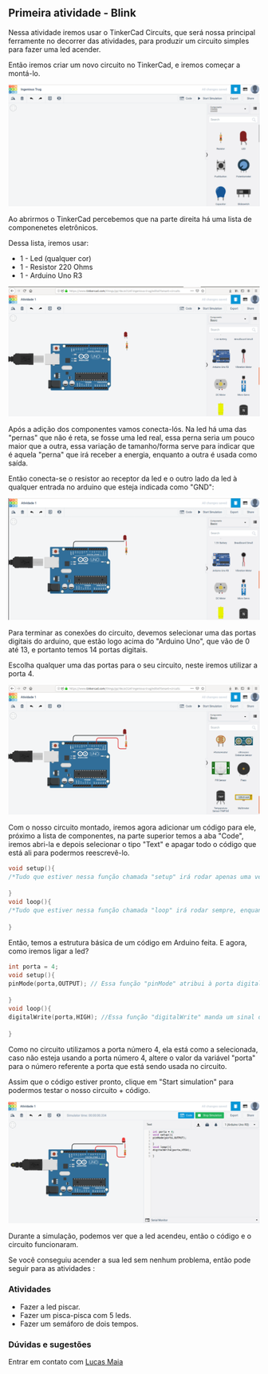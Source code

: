 ## Primeira atividade - Blink
Nessa atividade iremos usar o TinkerCad Circuits, que será nossa principal ferramente no decorrer das atividades, para produzir um circuito simples para fazer uma led acender.

Então iremos criar um novo circuito no TinkerCad, e iremos começar a montá-lo.

<img src = "../Imgs/atv1_1.png"/>

Ao abrirmos o TinkerCad percebemos que na parte direita há uma lista de componenetes eletrônicos.

Dessa lista, iremos usar:
* 1 - Led (qualquer cor)
* 1 - Resistor 220 Ohms
* 1 - Arduino Uno R3

<img src = "../Imgs/atv1_2.png"/>

Após a adição dos componentes vamos conecta-lós. Na led há uma das "pernas" que não é reta, se fosse uma led real, essa perna seria um pouco maior que a outra, essa variação de tamanho/forma serve para indicar que é aquela "perna" que irá receber a energia, enquanto a outra é usada como saída. 

Então conecta-se o resistor ao receptor da led e o outro lado da led à qualquer entrada no arduino que esteja indicada como "GND":

<img src = "../Imgs/atv1_3.png"/>

Para terminar as conexões do circuito, devemos selecionar uma das portas digitais do arduino, que estão logo acima do "Arduino Uno", que vão de 0 até 13, e portanto temos 14 portas digitais. 

Escolha qualquer uma das portas para o seu circuito, neste iremos utilizar a porta 4.

<img src = "../Imgs/atv1_4.png"/>

Com o nosso circuito montado, iremos agora adicionar um código para ele, próximo a lista de componentes, na parte superior temos a aba "Code", iremos abri-la e depois selecionar o tipo "Text" e apagar todo o código que está ali para podermos reescrevê-lo.
```C
void setup(){
/*Tudo que estiver nessa função chamada "setup" irá rodar apenas uma vez*/ 

}
void loop(){
/*Tudo que estiver nessa função chamada "loop" irá rodar sempre, enquanto o circuito estiver ligado*/

}
```
Então, temos a estrutura básica de um código em Arduino feita. E agora, como iremos ligar a led?
```C
int porta = 4;
void setup(){
pinMode(porta,OUTPUT); // Essa função "pinMode" atribui à porta digital selecionada a função de saída.

}
void loop(){
digitalWrite(porta,HIGH); //Essa função "digitalWrite" manda um sinal digital de 1 ou 0, para a porta selecionada.

}
```
Como no circuito utilizamos a porta número 4, ela está como a selecionada, caso não esteja usando a porta número 4, altere o valor da variável "porta" para o número referente a porta que está sendo usada no circuito.

Assim que o código estiver pronto, clique em "Start simulation" para podermos testar o nosso circuito + código.

<img src = "../Imgs/atv1_5.png"/>

Durante a simulação, podemos ver que a led acendeu, então o código e o circuito funcionaram.

Se você conseguiu acender a sua led sem nenhum problema, então pode seguir para as atividades :

### Atividades
* Fazer a led piscar.
* Fazer um pisca-pisca com 5 leds. 
* Fazer um semáforo de dois tempos.

### Dúvidas e sugestões
Entrar em contato com [Lucas Maia](https://github.com/Lucasmaia435)
